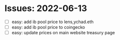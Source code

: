# Issues: 2022-06-13

- [ ] easy: add ib pool price to lens,ychad.eth
- [ ] easy: add ib pool price to coingecko
- [ ] easy: update prices on main website treasury page 
